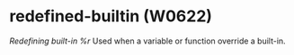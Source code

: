 # redefined-builtin (W0622)

*Redefining built-in %r* Used when a variable or function override a
built-in.
